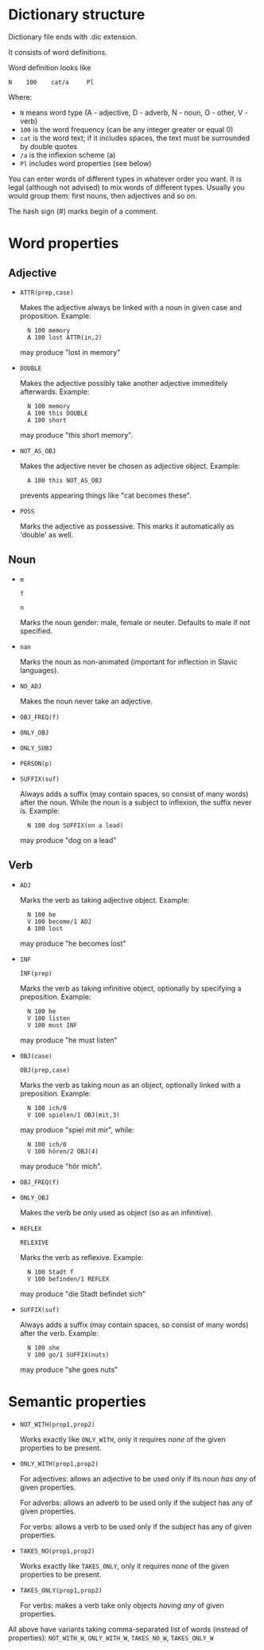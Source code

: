 Dictionary structure
====================

Dictionary file ends with .dic extension.

It consists of word definitions.

Word definition looks like

    N    100    cat/a     Pl

Where:

* `N` means word type (A - adjective, D - adverb, N - noun, O - other, V - verb)
* `100` is the word frequency (can be any integer greater or equal 0)
* `cat` is the word text; if it includes spaces, the text must be surrounded by double quotes
* `/a` is the inflexion scheme (a)
* `Pl` includes word properties (see below)

You can enter words of different types in whatever order you want. It is legal (although not advised) to mix words of different types. Usually you would group them: first nouns, then adjectives and so on.

The hash sign (#) marks begin of a comment.

Word properties
==============

Adjective
-----------

* `ATTR(prep,case)`

  Makes the adjective always be linked with a noun in given case and proposition. Example:

        N 100 memory
        A 100 lost ATTR(in,2)

  may produce "lost in memory"

* `DOUBLE`

  Makes the adjective possibly take another adjective immeditely afterwards. Example:

        N 100 memory
        A 100 this DOUBLE
        A 100 short

  may produce "this short memory".

* `NOT_AS_OBJ`

  Makes the adjective never be chosen as adjective object. Example:

        A 100 this NOT_AS_OBJ

  prevents appearing things like "cat becomes these".

* `POSS`

  Marks the adjective as possessive. This marks it automatically as 'double' as well.

Noun
----

* `m`

  `f`

  `n`

  Marks the noun gender: male, female or neuter. Defaults to male if not specified.

* `nan`

  Marks the noun as non-animated (important for inflection in Slavic languages).

* `NO_ADJ`

  Makes the noun never take an adjective.

* `OBJ_FREQ(f)`

* `ONLY_OBJ`

* `ONLY_SUBJ`

* `PERSON(p)`

* `SUFFIX(suf)`

  Always adds a suffix (may contain spaces, so consist of many words) after the noun.
  While the noun is a subject to inflexion, the suffix never is.
  Example:

        N 100 dog SUFFIX(on a lead)

  may produce "dog on a lead"

Verb
----

* `ADJ`

  Marks the verb as taking adjective object. Example:

        N 100 he
        V 100 become/1 ADJ
        A 100 lost

  may produce "he becomes lost"

* `INF`

  `INF(prep)`

  Marks the verb as taking infinitive object, optionally by specifying a preposition. Example:

        N 100 he
        V 100 listen
        V 100 must INF

  may produce "he must listen"

* `OBJ(case)`

  `OBJ(prep,case)`

  Marks the verb as taking noun as an object, optionally linked with a preposition. Example:

        N 100 ich/0
        V 100 spielen/1 OBJ(mit,3)

  may produce "spiel mit mir", while:

        N 100 ich/0
        V 100 hören/2 OBJ(4)

  may produce "hör mich".

* `OBJ_FREQ(f)`

* `ONLY_OBJ`

  Makes the verb be only used as object (so as an infinitive).

* `REFLEX`

  `RELEXIVE`

  Marks the verb as reflexive. Example:

        N 100 Stadt f
        V 100 befinden/1 REFLEX

  may produce "die Stadt befindet sich"

* `SUFFIX(suf)`

  Always adds a suffix (may contain spaces, so consist of many words) after the verb. Example:

        N 100 she
        V 100 go/1 SUFFIX(nuts)

  may produce "she goes nuts"

Semantic properties
===================

* `NOT_WITH(prop1,prop2)`

  Works exactly like `ONLY_WITH`, only it requires *none* of the given properties to be present.

* `ONLY_WITH(prop1,prop2)`

  For adjectives: allows an adjective to be used only if its noun *has any* of given properties.

  For adverbs: allows an adverb to be used only if the subject has any of given properties.

  For verbs: allows a verb to be used only if the subject has any of given properties.

* `TAKES_NO(prop1,prop2)`

  Works exactly like `TAKES_ONLY`, only it requires *none* of the given properties to be present.

* `TAKES_ONLY(prop1,prop2)`

  For verbs: makes a verb take only objects *having any* of given properties.

All above have variants taking comma-separated list of words (instead of properties):
`NOT_WITH_W`, `ONLY_WITH_W`, `TAKES_NO_W`, `TAKES_ONLY_W`
